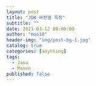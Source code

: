 ```yaml
---
layout: post
title: "JDK 버전별 특징"
subtitle: ""
date: 2021-03-12 00:00:00
author: "moo10"
header-img: "img/post-bg-1.jpg"
catalog: true
categories: [anything]
tags:
  - Java
  - Maven
published: false
---
```

